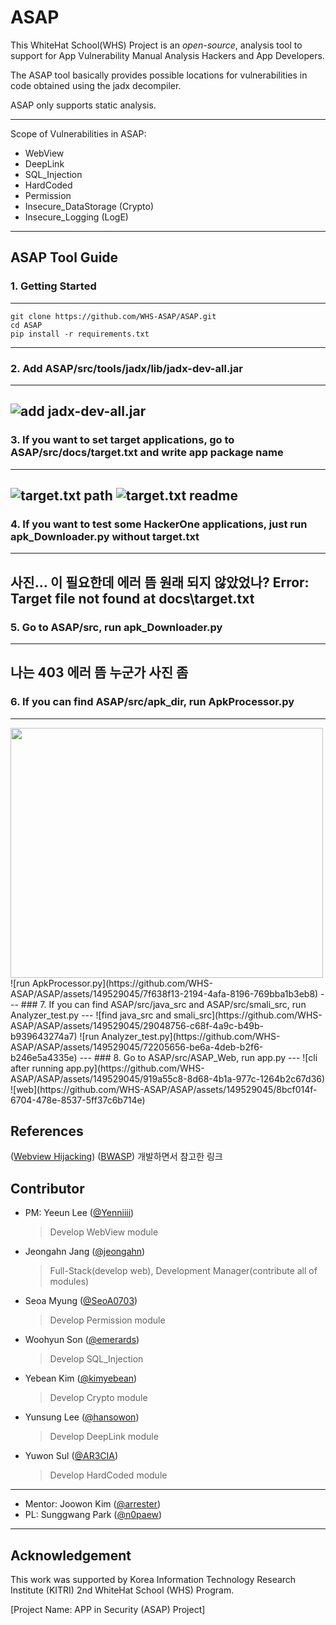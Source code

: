 # ASAP
This WhiteHat School(WHS) Project is an *open-source*, analysis tool to support for App Vulnerability Manual Analysis Hackers and App Developers.  

The ASAP tool basically provides possible locations for vulnerabilities in code obtained using the jadx decompiler. 

ASAP only supports static analysis. 


---
Scope of Vulnerabilities in ASAP: 
   + WebView
   + DeepLink
   + SQL_Injection
   + HardCoded
   + Permission
   + Insecure_DataStorage (Crypto)
   + Insecure_Logging (LogE)
---



## ASAP Tool Guide
### 1. Getting Started
---
```
git clone https://github.com/WHS-ASAP/ASAP.git
cd ASAP
pip install -r requirements.txt
```
---
### 2. Add ASAP/src/tools/jadx/lib/jadx-dev-all.jar
---
![add jadx-dev-all.jar](https://github.com/WHS-ASAP/ASAP/assets/149529045/242397f6-c92a-4900-962c-f4ef7e854b45)
---
### 3. If you want to set target applications, go to ASAP/src/docs/target.txt and write app package name
---
![target.txt path](https://github.com/WHS-ASAP/ASAP/assets/149529045/24f76541-f2f5-4d1d-9356-1ea324c7c614)
![target.txt readme](https://github.com/WHS-ASAP/ASAP/assets/149529045/2e9ce3a3-b5e1-4ff7-a716-625c0c387d8d)
---
### 4. If you want to test some HackerOne applications, just run apk_Downloader.py without target.txt
---
사진... 이 필요한데 에러 뜸
원래 되지 않았었나?
Error: Target file not found at docs\target.txt
---
### 5. Go to ASAP/src, run apk_Downloader.py
---
나는 403 에러 뜸 누군가 사진 좀
---
### 6. If you can find ASAP/src/apk_dir, run ApkProcessor.py
---
<img src="https://github.com/WHS-ASAP/ASAP/assets/149529045/9c459cfd-4da2-4932-8db5-7ebbc28d8e67"  width="500" height="400">
![run ApkProcessor.py](https://github.com/WHS-ASAP/ASAP/assets/149529045/7f638f13-2194-4afa-8196-769bba1b3eb8)
---
### 7. If you can find ASAP/src/java_src and ASAP/src/smali_src, run Analyzer_test.py
---
![find java_src and smali_src](https://github.com/WHS-ASAP/ASAP/assets/149529045/29048756-c68f-4a9c-b49b-b939643274a7)
![run Analyzer_test.py](https://github.com/WHS-ASAP/ASAP/assets/149529045/72205656-be6a-4deb-b2f6-b246e5a4335e)
---
### 8. Go to ASAP/src/ASAP_Web, run app.py
---
![cli after running app.py](https://github.com/WHS-ASAP/ASAP/assets/149529045/919a55c8-8d68-4b1a-977c-1264b2c67d36)
![web](https://github.com/WHS-ASAP/ASAP/assets/149529045/8bcf014f-6704-478e-8537-5ff37c6b714e)



## References
([Webview Hijacking](https://ufo.stealien.com/2020-06-18/Deeplink))
([BWASP](https://github.com/BWASP/BWASP?tab=readme-ov-file))
개발하면서 참고한 링크



## Contributor

+ PM: Yeeun Lee ([@Yenniiii](https://github.com/Yenniiii))
   > Develop WebView module
+ Jeongahn Jang ([@jeongahn](https://github.com/jeongahn))
   > Full-Stack(develop web), Development Manager(contribute all of modules)
+ Seoa Myung ([@SeoA0703](https://github.com/SeoA0703))
   > Develop Permission module
+ Woohyun Son ([@emerards](https://github.com/emerards))
   > Develop SQL_Injection
+ Yebean Kim ([@kimyebean](https://github.com/kimyebean))
   > Develop Crypto module
+ Yunsung Lee ([@hansowon](https://github.com/hansowon))
   > Develop DeepLink module
+ Yuwon Sul ([@AR3CIA](https://github.com/AR3CIA))
   > Develop HardCoded module

---
+ Mentor: Joowon Kim ([@arrester](https://github.com/arrester))
+ PL: Sunggwang Park ([@n0paew](https://github.com/n0paew))
---



## Acknowledgement
This work was supported by Korea Information Technology Research Institute (KITRI) 2nd WhiteHat School (WHS) Program.

[Project Name: APP in Security (ASAP) Project]
